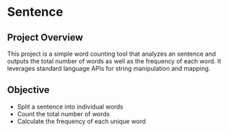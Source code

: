 # Sentence

## Project Overview 
This project is a simple word counting tool that analyzes an sentence and outputs the total number of words as well as the frequency of each word. 
It leverages standard language APIs for string manipulation and mapping.

## Objective
- Split a sentence into individual words
- Count the total number of words
- Calculate the frequency of each unique word